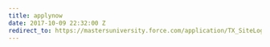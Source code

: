 ```yaml
---
title: applynow
date: 2017-10-09 22:32:00 Z
redirect_to: https://mastersuniversity.force.com/application/TX_SiteLogin?startURL=%2Fapplication%2FTargetX_Portal__PB
---
```


